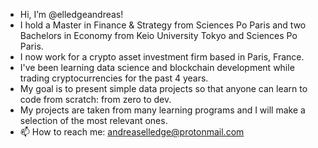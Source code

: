 - Hi, I’m @elledgeandreas!
- I hold a Master in Finance & Strategy from Sciences Po Paris and two Bachelors in Economy from Keio University Tokyo and Sciences Po Paris.
- I now work for a crypto asset investment firm based in Paris, France.
- I've been learning data science and blockchain development while trading cryptocurrencies for the past 4 years.
- My goal is to present simple data projects so that anyone can learn to code from scratch: from zero to dev.
- My projects are taken from many learning programs and I will make a selection of the most relevant ones.
- 📫 How to reach me: andreaselledge@protonmail.com

<!---
elledgeandreas/elledgeandreas is a ✨ special ✨ repository because its `README.md` (this file) appears on your GitHub profile.
You can click the Preview link to take a look at your changes.
--->
